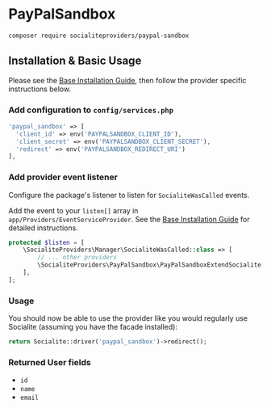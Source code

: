 # PayPalSandbox

```bash
composer require socialiteproviders/paypal-sandbox
```

## Installation & Basic Usage

Please see the [Base Installation Guide](https://socialiteproviders.com/usage/), then follow the provider specific instructions below.

### Add configuration to `config/services.php`

```php
'paypal_sandbox' => [
  'client_id' => env('PAYPALSANDBOX_CLIENT_ID'),
  'client_secret' => env('PAYPALSANDBOX_CLIENT_SECRET'),
  'redirect' => env('PAYPALSANDBOX_REDIRECT_URI')
],
```

### Add provider event listener

Configure the package's listener to listen for `SocialiteWasCalled` events.

Add the event to your `listen[]` array in `app/Providers/EventServiceProvider`. See the [Base Installation Guide](https://socialiteproviders.com/usage/) for detailed instructions.

```php
protected $listen = [
    \SocialiteProviders\Manager\SocialiteWasCalled::class => [
        // ... other providers
        \SocialiteProviders\PayPalSandbox\PayPalSandboxExtendSocialite::class.'@handle',
    ],
];
```

### Usage

You should now be able to use the provider like you would regularly use Socialite (assuming you have the facade installed):

```php
return Socialite::driver('paypal_sandbox')->redirect();
```

### Returned User fields

-   `id`
-   `name`
-   `email`

